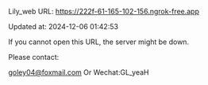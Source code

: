Lily_web URL: https://222f-61-165-102-156.ngrok-free.app

Updated at: 2024-12-06 01:42:53

If you cannot open this URL, the server might be down.

Please contact: 

goley04@foxmail.com Or Wechat:GL_yeaH